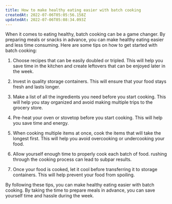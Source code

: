 ```yaml
---
title: How to make healthy eating easier with batch cooking
createdAt: 2022-07-06T05:05:56.158Z
updatedAt: 2022-07-06T05:08:34.093Z
---
```


When it comes to eating healthy, batch cooking can be a game changer. By preparing meals or snacks in advance, you can make healthy eating easier and less time consuming. Here are some tips on how to get started with batch cooking:

1. Choose recipes that can be easily doubled or tripled. This will help you save time in the kitchen and create leftovers that can be enjoyed later in the week.

2. Invest in quality storage containers. This will ensure that your food stays fresh and lasts longer.

3. Make a list of all the ingredients you need before you start cooking. This will help you stay organized and avoid making multiple trips to the grocery store.

4. Pre-heat your oven or stovetop before you start cooking. This will help you save time and energy.

5. When cooking multiple items at once, cook the items that will take the longest first. This will help you avoid overcooking or undercooking your food.

6. Allow yourself enough time to properly cook each batch of food. rushing through the cooking process can lead to subpar results.

7. Once your food is cooked, let it cool before transferring it to storage containers. This will help prevent your food from spoiling.

By following these tips, you can make healthy eating easier with batch cooking. By taking the time to prepare meals in advance, you can save yourself time and hassle during the week.

